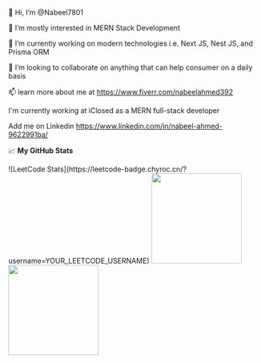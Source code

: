 👋 Hi, I’m @Nabeel7801

👀 I’m mostly interested in MERN Stack Development

🌱 I’m currently working on modern technologies i.e. Next JS, Nest JS, and Prisma ORM

💞️ I’m looking to collaborate on anything that can help consumer on a daily basis

📫 learn more about me at https://www.fiverr.com/nabeelahmed392

I'm currently working at iClosed as a MERN full-stack developer

Add me on Linkedin https://www.linkedin.com/in/nabeel-ahmed-9622991ba/

📈 **My GitHub Stats**

<p>
  ![LeetCode Stats](https://leetcode-badge.chyroc.cn/?username=YOUR_LEETCODE_USERNAME)

  <img height="180em" src="https://github-readme-stats.vercel.app/api?username=Nabeel7801&show_icons=true&hide_border=true&theme=cobalt&count_private=true&include_all_commits=false" />
  <img height="180em" src="https://github-readme-stats.vercel.app/api/top-langs/?username=Nabeel7801&show_icons=true&hide_border=true&theme=cobalt&hide=hlsl,shaderlab&exclude_repo=OCRAIProject&layout=compact&langs_count=8"/>
</p>
